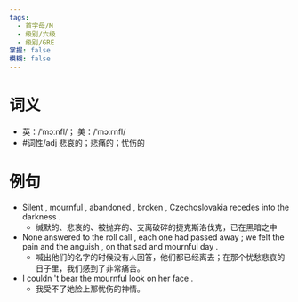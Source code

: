 ```yaml
---
tags:
  - 首字母/M
  - 级别/六级
  - 级别/GRE
掌握: false
模糊: false
---
```

# 词义
- 英：/ˈmɔːnfl/； 美：/ˈmɔːrnfl/
- #词性/adj  悲哀的；悲痛的；忧伤的
# 例句
- Silent , mournful , abandoned , broken , Czechoslovakia recedes into the darkness .
	- 缄默的、悲哀的、被抛弃的、支离破碎的捷克斯洛伐克，已在黑暗之中
- None answered to the roll call , each one had passed away ; we felt the pain and the anguish , on that sad and mournful day .
	- 喊出他们的名字的时候没有人回答，他们都已经离去；在那个忧愁悲哀的日子里，我们感到了非常痛苦。
- I couldn 't bear the mournful look on her face .
	- 我受不了她脸上那忧伤的神情。
